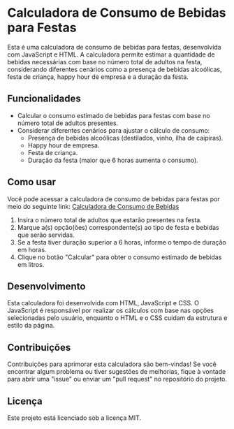 # Calculadora de Consumo de Bebidas para Festas
Esta é uma calculadora de consumo de bebidas para festas, desenvolvida com JavaScript e HTML. A calculadora permite estimar a quantidade de bebidas necessárias com base no número total de adultos na festa, considerando diferentes cenários como a presença de bebidas alcoólicas, festa de criança, happy hour de empresa e a duração da festa.

## Funcionalidades
- Calcular o consumo estimado de bebidas para festas com base no número total de adultos presentes.
- Considerar diferentes cenários para ajustar o cálculo de consumo:
  - Presença de bebidas alcoólicas (destilados, vinho, ilha de caipiras).
  - Happy hour de empresa.
  - Festa de criança.
  - Duração da festa (maior que 6 horas aumenta o consumo).

## Como usar
Você pode acessar a calculadora de consumo de bebidas para festas por meio do seguinte link: [Calculadora de Consumo de Bebidas](https://rafaelgodoyebert.github.io/CalculadoraChoppFacil/)

1. Insira o número total de adultos que estarão presentes na festa.
2. Marque a(s) opção(ões) correspondente(s) ao tipo de festa e bebidas que serão servidas.
3. Se a festa tiver duração superior a 6 horas, informe o tempo de duração em horas.
4. Clique no botão "Calcular" para obter o consumo estimado de bebidas em litros.

## Desenvolvimento
Esta calculadora foi desenvolvida com HTML, JavaScript e CSS. O JavaScript é responsável por realizar os cálculos com base nas opções selecionadas pelo usuário, enquanto o HTML e o CSS cuidam da estrutura e estilo da página.

## Contribuições
Contribuições para aprimorar esta calculadora são bem-vindas! Se você encontrar algum problema ou tiver sugestões de melhorias, fique à vontade para abrir uma "issue" ou enviar um "pull request" no repositório do projeto.

## Licença
Este projeto está licenciado sob a licença MIT.


